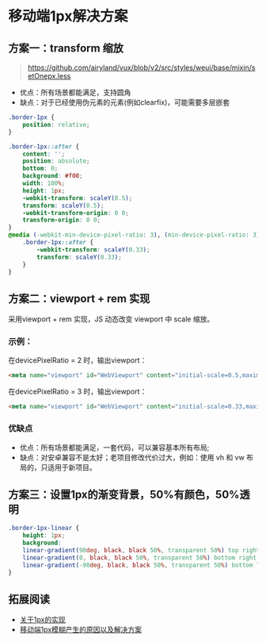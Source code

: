 # 移动端1px解决方案

## 方案一：transform 缩放
> https://github.com/airyland/vux/blob/v2/src/styles/weui/base/mixin/setOnepx.less
* 优点：所有场景都能满足，支持圆角
* 缺点：对于已经使用伪元素的元素(例如clearfix)，可能需要多层嵌套

```css
.border-1px {
    position: relative;
}

.border-1px::after {
    content: '';
    position: absolute;
    bottom: 0;
    background: #f00;
    width: 100%;
    height: 1px;
    -webkit-transform: scaleY(0.5);
    transform: scaleY(0.5);
    -webkit-transform-origin: 0 0;
    transform-origin: 0 0;
}
@media (-webkit-min-device-pixel-ratio: 3), (min-device-pixel-ratio: 3) {
    .border-1px::after {
        -webkit-transform: scaleY(0.33);
        transform: scaleY(0.33);
    }
}
```


## 方案二：viewport + rem 实现
采用viewport + rem 实现，JS 动态改变 viewport 中 scale 缩放。

### 示例：
在devicePixelRatio = 2 时，输出viewport：

```html
<meta name="viewport" id="WebViewport" content="initial-scale=0.5,maximum-scale=0.5, minimum-scale=0.5, user-scalable=no">
```

在devicePixelRatio = 3 时，输出viewport：

```html
<meta name="viewport" id="WebViewport" content="initial-scale=0.33,maximum-scale=0.33, minimum-scale=0.33, user-scalable=no">
```

### 优缺点
* 优点：所有场景都能满足，一套代码，可以兼容基本所有布局;
* 缺点：对安卓兼容不是太好；老项目修改代价过大，例如：使用 vh 和 vw 布局的，只适用于新项目。

## 方案三：设置1px的渐变背景，50%有颜色，50%透明
```css
.border-1px-linear {
    height: 1px;
    background:
    linear-gradient(90deg, black, black 50%, transparent 50%) top right / 1px 100% no-repeat,
    linear-gradient(0, black, black 50%, transparent 50%) bottom right / 100% 1px no-repeat,
    linear-gradient(-90deg, black, black 50%, transparent 50%) bottom left / 1px 100% no-repeat;
}
```


## 拓展阅读
* [关于1px的实现](https://www.jianshu.com/p/95535c25d19f)
* [移动端1px模糊产生的原因以及解决方案](https://blog.csdn.net/alightman/article/details/84575184)

